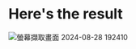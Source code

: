 # Here's the result
![螢幕擷取畫面 2024-08-28 192410](https://github.com/user-attachments/assets/07d27625-5555-49bb-b92b-f76af6e0fe66)
